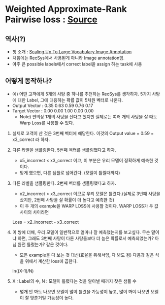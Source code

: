 # Weighted Approximate-Rank Pairwise loss : [Source](https://medium.com/@gabrieltseng/intro-to-warp-loss-automatic-differentiation-and-pytorch-b6aa5083187a)

## 역사(?)
- 첫 소개 : [Scaling Up To Large Vocabulary Image Annotation](https://static.googleusercontent.com/media/research.google.com/en//pubs/archive/37180.pdf)
- 처음에는 RecSys에서 사용된게 아니라 Image annotation임.
- 아주 큰 possible labels에서 correct label을 assign 하는 task에 사용

## 어떻게 동작하나?
- 예) 어떤 고객에게 5개의 사탕 중 하나를 추천하는 RecSys를 생각하자. 5가지 사탕에 대한 Label, 그에 대응하는 확률 값이 5차원 벡터로 나온다.
- Output Vector : 0.35 0.63 0.59 0.76 0.17
- Target Vector : 0.00 0.00 1.00 0.00 0.00
    - Note) 편의상 1개의 사탕을 산다고 했지만 실제로는 여러 개의 사탕을 살 때도 Warp Loss를 사용할 수 있다.

1. 실제로 고객이 산 것은 3번째 벡터에 해당한다. 이것의 Output value = 0.59 = x3_correct 라 하자.
2. 다른 라벨을 샘플링한다. 5번째 벡터를 샘플링했다고 하자.
    - x5_incorrect < x3_correct 이고, 이 부분은 우리 모델이 정확하게 예측한 것이다.
    - 맞게 했으면, 다른 샘플로 넘어간다. (모델이 틀릴때까지)
3. 다른 라벨을 샘플링한다. 2번째 벡터를 샘플링했다고 하자.
    - x2_incorrect > x3_correct 이므로 우리 모델은 틀렸다.(실제로 3번째 사탕을 샀지만, 2번째 사탕을 살 확률이 더 높다고 예측한 것)
    - 이 두 개의 example을 WARP LOSS에 사용할 것이다. WARP LOSS가 두 값 사이의 차이라면
    
    
    Loss = x2_incorrect - x3_correct
    
    
4. 이 쌍에 더해, 우리 모델이 일반적으로 얼마나 잘 예측했는지를 보고싶다. 무슨 말이냐 하면, 그래도 3번째 사탕이 다른 사탕들보다 더 높은 확률로서 예측되었는가? 아님 완전 틀렸는가? 같은 것이다.
    - 모든 example을 다 보는 것 대신(효율을 위해서임, 다 봐도 됨) 다음과 같은 식을 위에서 계산한 loss에 곱한다.


    ln((X-1)/N)
    
    
5. X : Label의 수, N : 모델이 틀렸다는 것을 알아낼 때까지 찾은 샘플 수
    - 몇개 안 봐도 나오면 모델이 많이 틀렸을 가능성이 높고, 많이 봐야 나오면 모델이 잘 맞춘거일 가능성이 높다.

     